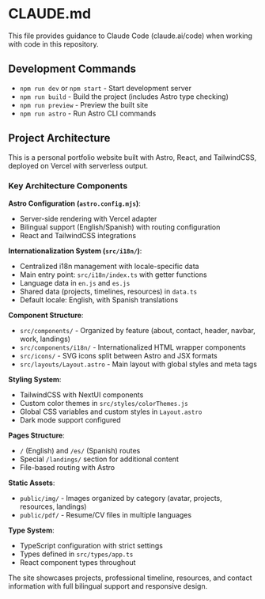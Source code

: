 # CLAUDE.md

This file provides guidance to Claude Code (claude.ai/code) when working with code in this repository.

## Development Commands

- `npm run dev` or `npm start` - Start development server
- `npm run build` - Build the project (includes Astro type checking)
- `npm run preview` - Preview the built site
- `npm run astro` - Run Astro CLI commands

## Project Architecture

This is a personal portfolio website built with Astro, React, and TailwindCSS, deployed on Vercel with serverless output.

### Key Architecture Components

**Astro Configuration (`astro.config.mjs`)**:
- Server-side rendering with Vercel adapter
- Bilingual support (English/Spanish) with routing configuration
- React and TailwindCSS integrations

**Internationalization System (`src/i18n/`)**:
- Centralized i18n management with locale-specific data
- Main entry point: `src/i18n/index.ts` with getter functions
- Language data in `en.js` and `es.js`
- Shared data (projects, timelines, resources) in `data.ts`
- Default locale: English, with Spanish translations

**Component Structure**:
- `src/components/` - Organized by feature (about, contact, header, navbar, work, landings)
- `src/components/i18n/` - Internationalized HTML wrapper components
- `src/icons/` - SVG icons split between Astro and JSX formats
- `src/layouts/Layout.astro` - Main layout with global styles and meta tags

**Styling System**:
- TailwindCSS with NextUI components
- Custom color themes in `src/styles/colorThemes.js`
- Global CSS variables and custom styles in `Layout.astro`
- Dark mode support configured

**Pages Structure**:
- `/` (English) and `/es/` (Spanish) routes
- Special `/landings/` section for additional content
- File-based routing with Astro

**Static Assets**:
- `public/img/` - Images organized by category (avatar, projects, resources, landings)
- `public/pdf/` - Resume/CV files in multiple languages

**Type System**:
- TypeScript configuration with strict settings
- Types defined in `src/types/app.ts`
- React component types throughout

The site showcases projects, professional timeline, resources, and contact information with full bilingual support and responsive design.